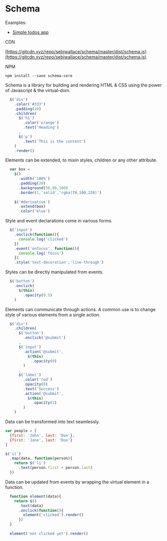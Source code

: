# Schema

Examples:
- [Simple todos app](http://codepen.io/sebjwallace/pen/ONZMRg?editors=0010)

CDN

[https://gitcdn.xyz/repo/sebjwallace/schema/master/dist/schema.js](https://gitcdn.xyz/repo/sebjwallace/schema/master/dist/schema.js)

NPM
```
npm install --save schema-core
```

Schema is a library for building and rendering HTML & CSS using the power of Javascript & the virtual-dom.

```javascript
  $('div')
    .color('#333')
    .padding(10)
    .children(
      $('h1')
        .color('orange')
        .text('Heading')
      ,
      $('p')
        .text('This is the content')
    )
    .render()
```

Elements can be extended, to mixin styles, children or any other attribute.

```javascript
  var box =
    $()
      .width('100%')
      .padding(20)
      .background(50,80,180)
      .border(1,'solid','rgba(70,100,220)')
      
    $('#derivative')
      .extend(box)
      .color('blue')
```

Style and event declarations come in various forms.

```javascript
  $('input')
    .onclick(function(){
      console.log('clicked')
    })
    .event('onfocus', function(){
      console.log('focus')
    })
    .style('text-decoration','line-through')
```

Styles can be directly manipulated from events.

```javascript
  $('button')
    .onclick(
      $(this)
        .opacity(0.5)
    )
```

Elements can communicate through actions. A common use is to change style of various elements from a single action.

```javascript
  $('div')
    .children(
      $('button')
        .onclick('@submit')
      ,
      $('input')
        .action('@submit',
          $(this)
            .opacity(0)
        )
      ,
      $('label')
        .color('red')
        .opacity(0)
        .text('Success')
        .action('@submit',
          $(this)
            .opacity(1)
        )
    )
```

Data can be transformed into text seamlessly.

```javascript
var people = [
  {first: 'John', last: 'Doe'},
  {first: 'Jane', last: 'Doe'}
]

$('ul')
  .map(data, function(person){
    return $('li')
      .text(person.first + person.last)
  })
```

Data can be updated from events by wrapping the virtual element in a function.

```javascript
  function element(data){
    return $()
      .text(data)
      .onclick(function(){
        element('clicked').render()
      })
  }
  
  element('not clicked yet').render()
```
